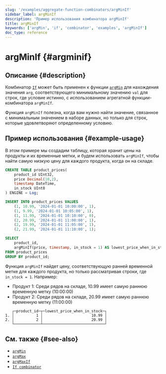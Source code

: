 ```yaml
---
slug: '/examples/aggregate-function-combinators/argMinIf'
sidebar_label: argMinIf
description: 'Пример использования комбинатора argMinIf'
title: argMinIf
keywords: ['argMin', 'if', 'combinator', 'examples', 'argMinIf']
doc_type: reference
---
```

# argMinIf {#argminif}

## Описание {#description}

Комбинатор [`If`](/sql-reference/aggregate-functions/combinators#-if) может быть применен к функции [`argMin`](/sql-reference/aggregate-functions/reference/argmin) для нахождения значения `arg`, соответствующего минимальному значению `val` для строк, где условие истинно, с использованием агрегатной функции-комбинатора `argMinIf`.

Функция `argMinIf` полезна, когда вам нужно найти значение, связанное с минимальным значением в наборе данных, но только для строк, которые удовлетворяют определенному условию.

## Пример использования {#example-usage}

В этом примере мы создадим таблицу, которая хранит цены на продукты и их временные метки, и будем использовать `argMinIf`, чтобы найти самую низкую цену для каждого продукта, когда он на складе.

```sql title="Query"
CREATE TABLE product_prices(
    product_id UInt32,
    price Decimal(10,2),
    timestamp DateTime,
    in_stock UInt8
) ENGINE = Log;

INSERT INTO product_prices VALUES
    (1, 10.99, '2024-01-01 10:00:00', 1),
    (1, 9.99, '2024-01-01 10:05:00', 1),
    (1, 11.99, '2024-01-01 10:10:00', 0),
    (2, 20.99, '2024-01-01 11:00:00', 1),
    (2, 19.99, '2024-01-01 11:05:00', 1),
    (2, 21.99, '2024-01-01 11:10:00', 1);

SELECT
    product_id,
    argMinIf(price, timestamp, in_stock = 1) AS lowest_price_when_in_stock
FROM product_prices
GROUP BY product_id;
```

Функция `argMinIf` найдет цену, соответствующую ранней временной метке для каждого продукта, но только рассматривая строки, где `in_stock = 1`. Например:
- Продукт 1: Среди рядов на складе, 10.99 имеет самую раннюю временную метку (10:00:00)
- Продукт 2: Среди рядов на складе, 20.99 имеет самую раннюю временную метку (11:00:00)

```response title="Response"
   ┌─product_id─┬─lowest_price_when_in_stock─┐
1. │          1 │                      10.99 │
2. │          2 │                      20.99 │
   └────────────┴────────────────────────────┘
```

## См. также {#see-also}
- [`argMin`](/sql-reference/aggregate-functions/reference/argmin)
- [`argMax`](/sql-reference/aggregate-functions/reference/argmax)
- [`argMaxIf`](/examples/aggregate-function-combinators/argMaxIf)
- [`If combinator`](/sql-reference/aggregate-functions/combinators#-if)